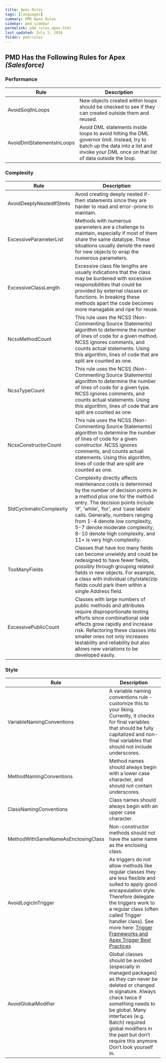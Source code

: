 ```yaml
---
title: Apex Rules
tags: [languages]
summary: PMD Apex Rules
sidebar: pmd_sidebar
permalink: pmd_rules_apex.html
last_updated: July 3, 2016
folder: pmd/rules
---
```


## PMD Has the Following Rules for Apex *(Salesforce)*

### Performance

|   Rule   |   Description   |
|   ---   |   ---   |
|   AvoidSoqlInLoops   |   New objects created within loops should be checked to see if they can created outside them and reused.   |
|   AvoidDmlStatementsInLoops   |   Avoid DML statements inside loops to avoid hitting the DML governor limit. Instead, try to batch up the data into a list and invoke your DML once on that list of data outside the loop.   |

### Complexity

|   Rule   |   Description   |
|   ---   |   ---   |
|   AvoidDeeplyNestedIfStmts   |   Avoid creating deeply nested if-then statements since they are harder to read and error-prone to maintain.   |
|   ExcessiveParameterList   |   Methods with numerous parameters are a challenge to maintain, especially if most of them share the same datatype. These situations usually denote the need for new objects to wrap the numerous parameters.   |
|   ExcessiveClassLength   |   Excessive class file lengths are usually indications that the class may be burdened with excessive responsibilities that could be provided by external classes or functions. In breaking these methods apart the code becomes more managable and ripe for reuse.  |
|   NcssMethodCount   |   This rule uses the NCSS (Non-Commenting Source Statements) algorithm to determine the number of lines of code for a given method. NCSS ignores comments, and counts actual statements. Using this algorithm, lines of code that are split are counted as one.   |
|   NcssTypeCount   |   This rule uses the NCSS (Non-Commenting Source Statements) algorithm to determine the number of lines of code for a given type. NCSS ignores comments, and counts actual statements. Using this algorithm, lines of code that are split are counted as one.   |
|   NcssConstructorCount   |   This rule uses the NCSS (Non-Commenting Source Statements) algorithm to determine the number of lines of code for a given constructor. NCSS ignores comments, and counts actual statements. Using this algorithm, lines of code that are split are counted as one.   |
|   StdCyclomaticComplexity   |   Complexity directly affects maintenance costs is determined by the number of decision points in a method plus one for the method entry. The decision points include ‘if’, ‘while’, ‘for’, and ‘case labels’ calls. Generally, numbers ranging from 1-4 denote low complexity, 5-7 denote moderate complexity, 8-10 denote high complexity, and 11+ is very high complexity.   |
|   TooManyFields   |   Classes that have too many fields can become unwieldy and could be redesigned to have fewer fields, possibly through grouping related fields in new objects. For example, a class with individual city/state/zip fields could park them within a single Address field.   |
|   ExcessivePublicCount   |   Classes with large numbers of public methods and attributes require disproportionate testing efforts since combinational side effects grow rapidly and increase risk. Refactoring these classes into smaller ones not only increases testability and reliability but also allows new variations to be developed easily.   |

### Style

|   Rule   |   Description   |
|   ---   |   ---   |
|   VariableNamingConventions   |   A variable naming conventions rule - customize this to your liking. Currently, it checks for final variables that should be fully capitalized and non-final variables that should not include underscores.   |
|   MethodNamingConventions   |   Method names should always begin with a lower case character, and should not contain underscores.   |
|   ClassNamingConventions   |   Class names should always begin with an upper case character.   |
|   MethodWithSameNameAsEnclosingClass   |   Non-constructor methods should not have the same name as the enclosing class.   |
|   AvoidLogicInTrigger   |   As triggers do not allow methods like regular classes they are less flexible and suited to apply good encapsulation style. Therefore delegate the triggers work to a regular class (often called Trigger handler class). See more here: <a href="https://developer.salesforce.com/page/Trigger_Frameworks_and_Apex_Trigger_Best_Practices" target="_blank">Trigger Frameworks and Apex Trigger Best Practices</a>  |
|   AvoidGlobalModifier   |   Global classes should be avoided (especially in managed packages) as they can never be deleted or changed in signature. Always check twice if something needs to be global. Many interfaces (e.g. Batch) required global modifiers in the past but don’t require this anymore. Don’t look yourself in.   |
